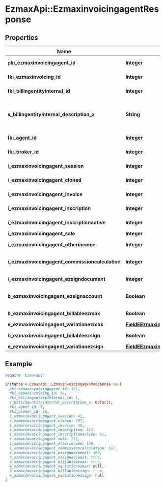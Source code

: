 # EzmaxApi::EzmaxinvoicingagentResponse

## Properties

| Name | Type | Description | Notes |
| ---- | ---- | ----------- | ----- |
| **pki_ezmaxinvoicingagent_id** | **Integer** | The unique ID of the Ezmaxinvoicingagent | [optional] |
| **fki_ezmaxinvoicing_id** | **Integer** | The unique ID of the Ezmaxinvoicing | [optional] |
| **fki_billingentityinternal_id** | **Integer** | The unique ID of the Billingentityinternal. |  |
| **s_billingentityinternal_description_x** | **String** | The description of the Billingentityinternal in the language of the requester |  |
| **fki_agent_id** | **Integer** | The unique ID of the Agent. | [optional] |
| **fki_broker_id** | **Integer** | The unique ID of the Broker. | [optional] |
| **i_ezmaxinvoicingagent_session** | **Integer** | The number of sessions |  |
| **i_ezmaxinvoicingagent_cloned** | **Integer** | The number of times this user was cloned |  |
| **i_ezmaxinvoicingagent_invoice** | **Integer** | The number of invoices |  |
| **i_ezmaxinvoicingagent_inscription** | **Integer** | The number of inscriptions |  |
| **i_ezmaxinvoicingagent_inscriptionactive** | **Integer** | The number of active inscriptions |  |
| **i_ezmaxinvoicingagent_sale** | **Integer** | The number of sales |  |
| **i_ezmaxinvoicingagent_otherincome** | **Integer** | The number of otherincomes |  |
| **i_ezmaxinvoicingagent_commissioncalculation** | **Integer** | The number of commission calculations |  |
| **i_ezmaxinvoicingagent_ezsigndocument** | **Integer** | The number of ezsign documents |  |
| **b_ezmaxinvoicingagent_ezsignaccount** | **Boolean** | Whether the agent has an eZsign account |  |
| **b_ezmaxinvoicingagent_billableezmax** | **Boolean** | Whether it is billable for eZmax |  |
| **e_ezmaxinvoicingagent_variationezmax** | [**FieldEEzmaxinvoicingagentVariationezmax**](FieldEEzmaxinvoicingagentVariationezmax.md) |  |  |
| **b_ezmaxinvoicingagent_billableezsign** | **Boolean** | Whether it is billable for eZsign |  |
| **e_ezmaxinvoicingagent_variationezsign** | [**FieldEEzmaxinvoicingagentVariationezsign**](FieldEEzmaxinvoicingagentVariationezsign.md) |  |  |

## Example

```ruby
require 'Ezmaxapi'

instance = EzmaxApi::EzmaxinvoicingagentResponse.new(
  pki_ezmaxinvoicingagent_id: 181,
  fki_ezmaxinvoicing_id: 28,
  fki_billingentityinternal_id: 1,
  s_billingentityinternal_description_x: Default,
  fki_agent_id: 1,
  fki_broker_id: 26,
  i_ezmaxinvoicingagent_session: 42,
  i_ezmaxinvoicingagent_cloned: 157,
  i_ezmaxinvoicingagent_invoice: 30,
  i_ezmaxinvoicingagent_inscription: 113,
  i_ezmaxinvoicingagent_inscriptionactive: 51,
  i_ezmaxinvoicingagent_sale: 213,
  i_ezmaxinvoicingagent_otherincome: 198,
  i_ezmaxinvoicingagent_commissioncalculation: 107,
  i_ezmaxinvoicingagent_ezsigndocument: 160,
  b_ezmaxinvoicingagent_ezsignaccount: true,
  b_ezmaxinvoicingagent_billableezmax: true,
  e_ezmaxinvoicingagent_variationezmax: null,
  b_ezmaxinvoicingagent_billableezsign: true,
  e_ezmaxinvoicingagent_variationezsign: null
)
```

